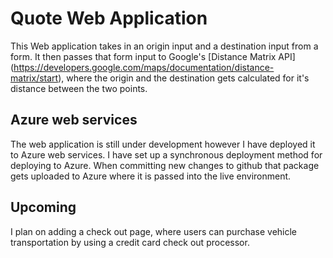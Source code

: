 # Quote Web Application
This Web application takes in an origin input and a destination input from a form. It then passes that form input to Google's [Distance Matrix API] (https://developers.google.com/maps/documentation/distance-matrix/start), where the origin and the destination gets calculated for it's distance between the two points.

## Azure web services

The web application is still under development however I have deployed it to Azure web services.  I have set up a synchronous deployment method for deploying to Azure. When committing new changes to github that package gets uploaded to Azure where it is passed into the live environment.  

## Upcoming

I plan on adding a check out page, where users can purchase vehicle transportation by using a credit card check out processor.

